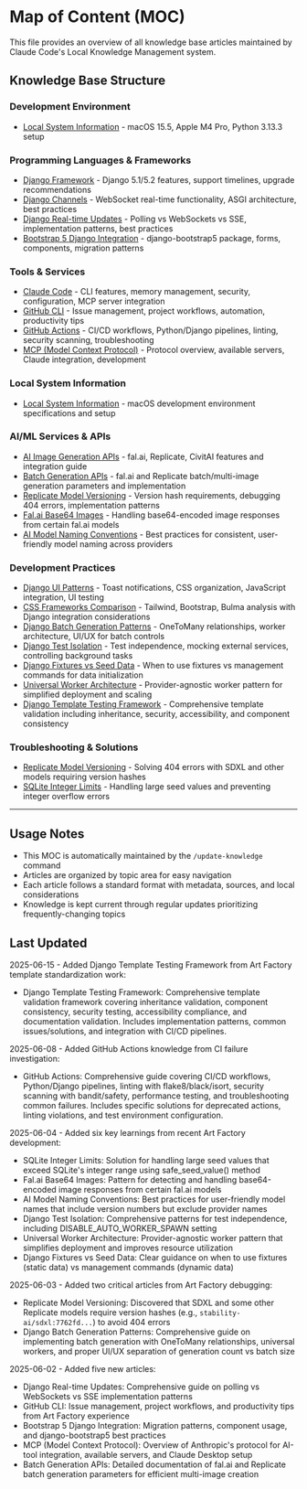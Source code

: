 # Map of Content (MOC)

This file provides an overview of all knowledge base articles maintained by Claude Code's Local Knowledge Management system.

## Knowledge Base Structure

### Development Environment
- [Local System Information](./local-system-info.md) - macOS 15.5, Apple M4 Pro, Python 3.13.3 setup

### Programming Languages & Frameworks
- [Django Framework](./django.md) - Django 5.1/5.2 features, support timelines, upgrade recommendations
- [Django Channels](./django-channels.md) - WebSocket real-time functionality, ASGI architecture, best practices
- [Django Real-time Updates](./django-realtime-updates.md) - Polling vs WebSockets vs SSE, implementation patterns, best practices
- [Bootstrap 5 Django Integration](./bootstrap5-django-integration.md) - django-bootstrap5 package, forms, components, migration patterns

### Tools & Services
- [Claude Code](./claude-code.md) - CLI features, memory management, security, configuration, MCP server integration
- [GitHub CLI](./github-cli.md) - Issue management, project workflows, automation, productivity tips
- [GitHub Actions](./github-actions.md) - CI/CD workflows, Python/Django pipelines, linting, security scanning, troubleshooting
- [MCP (Model Context Protocol)](./mcp-model-context-protocol.md) - Protocol overview, available servers, Claude integration, development

### Local System Information
- [Local System Information](./local-system-info.md) - macOS development environment specifications and setup

### AI/ML Services & APIs
- [AI Image Generation APIs](./ai-image-generation-apis.md) - fal.ai, Replicate, CivitAI features and integration guide
- [Batch Generation APIs](./batch-generation-apis.md) - fal.ai and Replicate batch/multi-image generation parameters and implementation
- [Replicate Model Versioning](./replicate-model-versioning.md) - Version hash requirements, debugging 404 errors, implementation patterns
- [Fal.ai Base64 Images](./fal-ai-base64-images.md) - Handling base64-encoded image responses from certain fal.ai models
- [AI Model Naming Conventions](./ai-model-naming-conventions.md) - Best practices for consistent, user-friendly model naming across providers

### Development Practices
- [Django UI Patterns](./django-ui-patterns.md) - Toast notifications, CSS organization, JavaScript integration, UI testing
- [CSS Frameworks Comparison](./css-frameworks-comparison.md) - Tailwind, Bootstrap, Bulma analysis with Django integration considerations
- [Django Batch Generation Patterns](./django-batch-generation-patterns.md) - OneToMany relationships, worker architecture, UI/UX for batch controls
- [Django Test Isolation](./django-test-isolation.md) - Test independence, mocking external services, controlling background tasks
- [Django Fixtures vs Seed Data](./django-fixtures-vs-seed-data.md) - When to use fixtures vs management commands for data initialization
- [Universal Worker Architecture](./universal-worker-architecture.md) - Provider-agnostic worker pattern for simplified deployment and scaling
- [Django Template Testing Framework](./django-template-testing-framework.md) - Comprehensive template validation including inheritance, security, accessibility, and component consistency

### Troubleshooting & Solutions
- [Replicate Model Versioning](./replicate-model-versioning.md) - Solving 404 errors with SDXL and other models requiring version hashes
- [SQLite Integer Limits](./sqlite-integer-limits.md) - Handling large seed values and preventing integer overflow errors

---

## Usage Notes

- This MOC is automatically maintained by the `/update-knowledge` command
- Articles are organized by topic area for easy navigation
- Each article follows a standard format with metadata, sources, and local considerations
- Knowledge is kept current through regular updates prioritizing frequently-changing topics

## Last Updated
2025-06-15 - Added Django Template Testing Framework from Art Factory template standardization work:
- Django Template Testing Framework: Comprehensive template validation framework covering inheritance validation, component consistency, security testing, accessibility compliance, and documentation validation. Includes implementation patterns, common issues/solutions, and integration with CI/CD pipelines.

2025-06-08 - Added GitHub Actions knowledge from CI failure investigation:
- GitHub Actions: Comprehensive guide covering CI/CD workflows, Python/Django pipelines, linting with flake8/black/isort, security scanning with bandit/safety, performance testing, and troubleshooting common failures. Includes specific solutions for deprecated actions, linting violations, and test environment configuration.

2025-06-04 - Added six key learnings from recent Art Factory development:
- SQLite Integer Limits: Solution for handling large seed values that exceed SQLite's integer range using safe_seed_value() method
- Fal.ai Base64 Images: Pattern for detecting and handling base64-encoded image responses from certain fal.ai models
- AI Model Naming Conventions: Best practices for user-friendly model names that include version numbers but exclude provider names
- Django Test Isolation: Comprehensive patterns for test independence, including DISABLE_AUTO_WORKER_SPAWN setting
- Universal Worker Architecture: Provider-agnostic worker pattern that simplifies deployment and improves resource utilization
- Django Fixtures vs Seed Data: Clear guidance on when to use fixtures (static data) vs management commands (dynamic data)

2025-06-03 - Added two critical articles from Art Factory debugging:
- Replicate Model Versioning: Discovered that SDXL and some other Replicate models require version hashes (e.g., `stability-ai/sdxl:7762fd...`) to avoid 404 errors
- Django Batch Generation Patterns: Comprehensive guide on implementing batch generation with OneToMany relationships, universal workers, and proper UI/UX separation of generation count vs batch size

2025-06-02 - Added five new articles:
- Django Real-time Updates: Comprehensive guide on polling vs WebSockets vs SSE implementation patterns
- GitHub CLI: Issue management, project workflows, and productivity tips from Art Factory experience  
- Bootstrap 5 Django Integration: Migration patterns, component usage, and django-bootstrap5 best practices
- MCP (Model Context Protocol): Overview of Anthropic's protocol for AI-tool integration, available servers, and Claude Desktop setup
- Batch Generation APIs: Detailed documentation of fal.ai and Replicate batch generation parameters for efficient multi-image creation